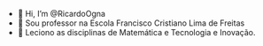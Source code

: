 - 👋 Hi, I’m @RicardoOgna
- 👀 Sou professor na Escola Francisco Cristiano Lima de Freitas
- 🌱 Leciono as disciplinas de Matemática e Tecnologia e Inovação.


<!---
RicardoOgna/RicardoOgna is a ✨ special ✨ repository because its `README.md` (this file) appears on your GitHub profile.
You can click the Preview link to take a look at your changes.
--->
